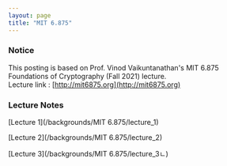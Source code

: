 ```yaml
---
layout: page
title: "MIT 6.875"
---
```

### Notice

This posting is based on Prof. Vinod Vaikuntanathan's MIT 6.875 Foundations of Cryptography (Fall 2021) lecture. <br>
Lecture link : [http://mit6875.org](http://mit6875.org)

### Lecture Notes

[Lecture 1](/backgrounds/MIT 6.875/lecture_1)

[Lecture 2](/backgrounds/MIT 6.875/lecture_2)

[Lecture 3](/backgrounds/MIT 6.875/lecture_3ㄴ)

